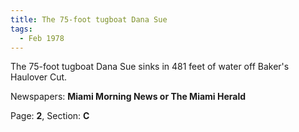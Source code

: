 ```yaml
---  
title: The 75-foot tugboat Dana Sue  
tags:  
  - Feb 1978  
---  
```

  
The 75-foot tugboat Dana Sue sinks in 481 feet of water off Baker's Haulover Cut.  
  
Newspapers: **Miami Morning News or The Miami Herald**  
  
Page: **2**, Section: **C** 

